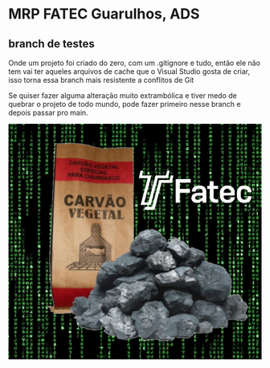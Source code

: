 # MRP FATEC Guarulhos, ADS

## branch de testes

Onde um projeto foi criado do zero, com um .gitignore e tudo, então ele não tem vai ter aqueles arquivos de cache que o Visual Studio gosta de criar, isso torna essa branch mais resistente a conflitos de Git

Se quiser fazer alguma alteração muito extrambólica e tiver medo de quebrar o projeto de todo mundo, pode fazer primeiro nesse branch e depois passar pro main.

![Saco de carvão](/img/logo.png)
